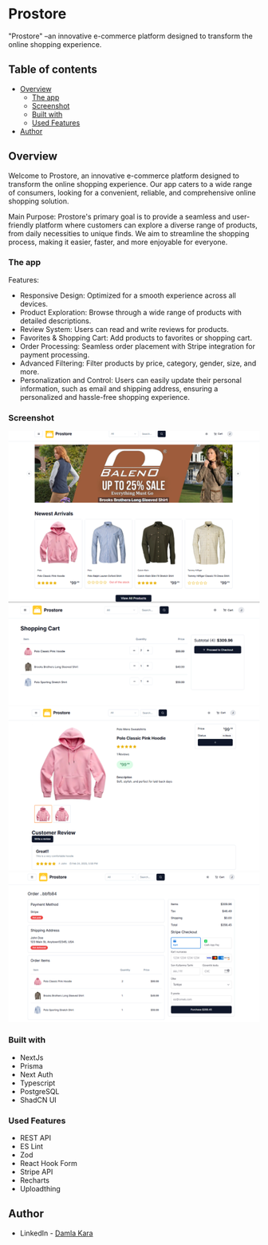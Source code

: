 # Prostore

"Prostore" –an innovative e-commerce platform designed to transform the online shopping experience. 

## Table of contents

- [Overview](#overview)
  - [The app](#the-app)
  - [Screenshot](#screenshot)
  - [Built with](#built-with)
  - [Used Features](#used-features)
- [Author](#author)

## Overview
Welcome to Prostore, an innovative e-commerce platform designed to transform the online shopping experience. Our app caters to a wide range of consumers, looking for a convenient, reliable, and comprehensive online shopping solution.

Main Purpose: Prostore's primary goal is to provide a seamless and user-friendly platform where customers can explore a diverse range of products, from daily necessities to unique finds. We aim to streamline the shopping process, making it easier, faster, and more enjoyable for everyone.

### The app

Features:

- Responsive Design: Optimized for a smooth experience across all devices.
- Product Exploration: Browse through a wide range of products with detailed descriptions.
- Review System: Users can read and write reviews for products.
- Favorites & Shopping Cart: Add products to favorites or shopping cart.
- Order Processing: Seamless order placement with Stripe integration for payment processing.
- Advanced Filtering: Filter products by price, category, gender, size, and more.
- Personalization and Control: Users can easily update their personal information, such as email and shipping address, ensuring a personalized and hassle-free shopping experience.

### Screenshot

![](./home-page.png)
![](./cart-page.png)
![](./product-detail.png)
![](./payment.png)

### Built with

- NextJs
- Prisma
- Next Auth
- Typescript
- PostgreSQL
- ShadCN UI


### Used Features
- REST API
- ES Lint
- Zod
- React Hook Form
- Stripe API
- Recharts
- Uploadthing


## Author

- LinkedIn - [Damla Kara](https://www.linkedin.com/in/damla-kara-348081232/)